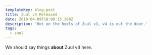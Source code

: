 ```yaml
---
templateKey: blog-post
title: Zuul v4 Released
date: 2018-04-09T18:08:15.388Z
description: 'Hot on the heels of Zuul v3, v4 is out the door.'
tags:
  - zuul
---
```

We should say things **about** Zuul v4 here.
